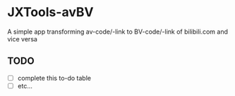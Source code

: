 # JXTools-avBV
A simple app transforming av-code/-link to BV-code/-link of bilibili.com and vice versa

## TODO
- [ ] complete this to-do table
- [ ] etc...
